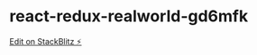 # react-redux-realworld-gd6mfk

[Edit on StackBlitz ⚡️](https://stackblitz.com/edit/react-redux-realworld-gd6mfk)